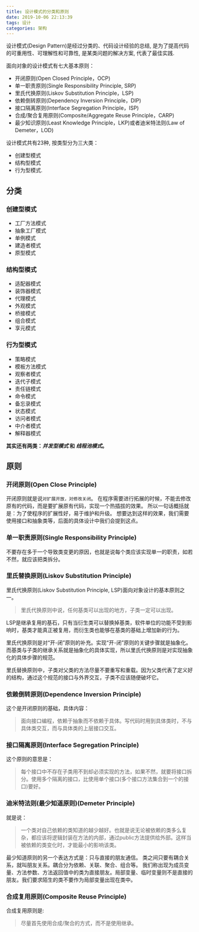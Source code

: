 ```yaml
---
title: 设计模式的分类和原则
date: 2019-10-06 22:13:39
tags: 设计
categories: 架构
---
```


设计模式(Design Pattern)是经过分类的、代码设计经验的总结, 是为了提高代码的可重用性、可理解性和可靠性, 是某类问题的解决方案, 代表了最佳实践.

面向对象的设计模式有七大基本原则：

- 开闭原则(Open Closed Principle，OCP)
- 单一职责原则(Single Responsibility Principle, SRP)
- 里氏代换原则(Liskov Substitution Principle，LSP)
- 依赖倒转原则(Dependency Inversion Principle，DIP)
- 接口隔离原则(Interface Segregation Principle，ISP)
- 合成/聚合复用原则(Composite/Aggregate Reuse Principle，CARP)
- 最少知识原则(Least Knowledge Principle，LKP)或者迪米特法则(Law of Demeter，LOD)

设计模式共有23种, 按类型分为三大类：

- 创建型模式
- 结构型模式
- 行为型模式.

<!--more-->

## 分类

### 创建型模式

- 工厂方法模式
- 抽象工厂模式
- 单例模式
- 建造者模式
- 原型模式

### 结构型模式

- 适配器模式
- 装饰器模式
- 代理模式
- 外观模式
- 桥接模式
- 组合模式
- 享元模式

### 行为型模式

- 策略模式
- 模板方法模式
- 观察者模式
- 迭代子模式
- 责任链模式
- 命令模式
- 备忘录模式
- 状态模式
- 访问者模式
- 中介者模式
- 解释器模式

**其实还有两类：*并发型模式* 和 *线程池模式*。**

## 原则

### 开闭原则(Open Close Principle)

开闭原则就是说`对扩展开放，对修改关闭`。
在程序需要进行拓展的时候，不能去修改原有的代码，而是要扩展原有代码，实现一个热插拔的效果。
所以一句话概括就是：为了使程序的扩展性好，易于维护和升级。
想要达到这样的效果，我们需要使用接口和抽象类等，后面的具体设计中我们会提到这点。

### 单一职责原则(Single Responsibility Principle)

不要存在多于一个导致类变更的原因，也就是说每个类应该实现单一的职责，如若不然，就应该把类拆分。

### 里氏替换原则(Liskov Substitution Principle)

里氏代换原则(Liskov Substitution Principle, LSP)面向对象设计的基本原则之一。
> 里氏代换原则中说，任何基类可以出现的地方，子类一定可以出现。

LSP是继承复用的基石，只有当衍生类可以替换掉基类，软件单位的功能不受到影响时，基类才能真正被复用，而衍生类也能够在基类的基础上增加新的行为。

里氏代换原则是对“开-闭”原则的补充。实现“开-闭”原则的关键步骤就是抽象化。而基类与子类的继承关系就是抽象化的具体实现，所以里氏代换原则是对实现抽象化的具体步骤的规范。

里氏替换原则中，子类对父类的方法尽量不要重写和重载。因为父类代表了定义好的结构，通过这个规范的接口与外界交互，子类不应该随便破坏它。

### 依赖倒转原则(Dependence Inversion Principle)

这个是开闭原则的基础，具体内容：
> 面向接口编程，依赖于抽象而不依赖于具体。写代码时用到具体类时，不与具体类交互，而与具体类的上层接口交互。

### 接口隔离原则(Interface Segregation Principle)

这个原则的意思是：
> 每个接口中不存在子类用不到却必须实现的方法，如果不然，就要将接口拆分。使用多个隔离的接口，比使用单个接口(多个接口方法集合到一个的接口)要好。

### 迪米特法则(最少知道原则)(Demeter Principle)

就是说：
> 一个类对自己依赖的类知道的越少越好。也就是说无论被依赖的类多么复杂，都应该将逻辑封装在方法的内部，通过public方法提供给外部。这样当被依赖的类变化时，才能最小的影响该类。

最少知道原则的另一个表达方式是：只与直接的朋友通信。
类之间只要有耦合关系，就叫朋友关系。耦合分为依赖、关联、聚合、组合等。
我们称出现为成员变量、方法参数、方法返回值中的类为直接朋友。局部变量、临时变量则不是直接的朋友。我们要求陌生的类不要作为局部变量出现在类中。

### 合成复用原则(Composite Reuse Principle)

合成复用原则是:
> 尽量首先使用合成/聚合的方式，而不是使用继承。
